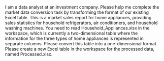 I am a data analyst at an investment company. Please help me complete the market data conversion task by transforming the format of our existing Excel table. This is a market sales report for home appliances, providing sales statistics for household refrigerators, air conditioners, and household washing machines. You need to read Household_Appliances.xlsx in the workspace, which is currently a two-dimensional table where the information for the three types of home appliances is represented in separate columns. Please convert this table into a one-dimensional format. Please create a new Excel table in the workspace for the processed data, named Processed.xlsx.
